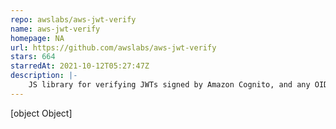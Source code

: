 ```yaml
---
repo: awslabs/aws-jwt-verify
name: aws-jwt-verify
homepage: NA
url: https://github.com/awslabs/aws-jwt-verify
stars: 664
starredAt: 2021-10-12T05:27:47Z
description: |-
    JS library for verifying JWTs signed by Amazon Cognito, and any OIDC-compatible IDP that signs JWTs with RS256, RS384, RS512, ES256, ES384, ES512, Ed25519 and Ed448
---
```


[object Object]
